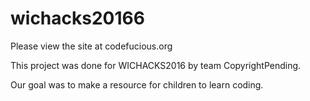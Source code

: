 ﻿# wichacks20166

Please view the site at codefucious.org

This project was done for WICHACKS2016 by team CopyrightPending.

Our goal was to make a resource for children to learn coding.

